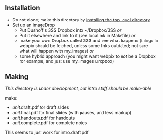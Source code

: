 
## Installation

* Do not clone; make this directory by [installing the top-level directory](https://github.com/Bio3SS/top/blob/master/README.md)
* Set up an imageDrop
	* Put Dushoff's 3SS Dropbox into ~/Dropbox/3SS _or_
	* Put it elsewhere and link to it (see local.mk in Makefile) _or_
	* make your own Dropbox called 3SS and see what happens (things in webpix should be fetched, unless some links outdated; not sure what will happen with my_images) _or_
	* some hybrid approach (you might want webpix to _not_ be a Dropbox for example, and just use my_images Dropbox)

## Making

_This directory is under development, but intro stuff should be make-able_

make:
* _unit_.draft.pdf for draft slides
* _unit_.final.pdf for final slides (with pauses, and less markup)
* _unit_.handouts.pdf for handouts
* _unit_.complete.pdf for complete notes

This seems to just work for intro.draft.pdf
